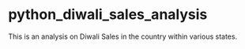 # python_diwali_sales_analysis
This is an analysis on Diwali Sales in the country within various states.
